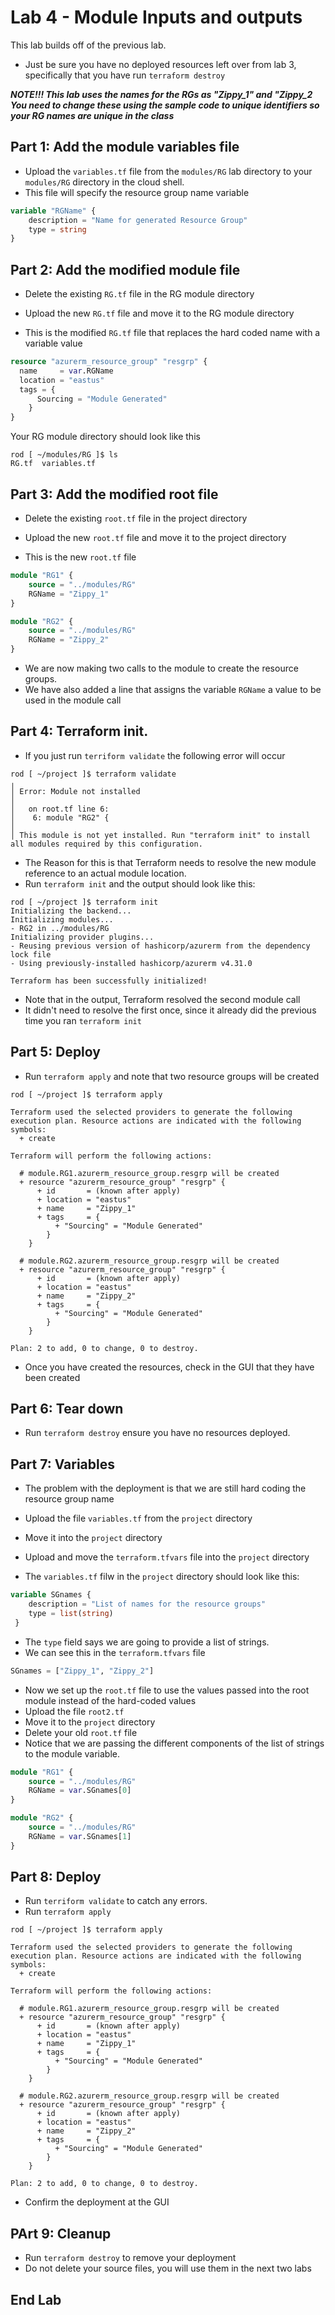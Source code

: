 # Lab 4 - Module Inputs and outputs

This lab builds off of the previous lab.
- Just be sure you have no deployed resources left over from lab 3, specifically that you have run `terraform destroy`

***NOTE!!! This lab uses the names for the RGs as "Zippy_1" and "Zippy_2 You need to change these using the sample code to unique identifiers so your RG names are unique in the class***



## Part 1: Add the module variables file

- Upload the `variables.tf` file from the `modules/RG` lab directory to your `modules/RG` directory in the cloud shell.
- This file will specify the resource group name variable

```terraform
variable "RGName" {
    description = "Name for generated Resource Group"
    type = string
}
```

## Part 2: Add the modified module file

- Delete the existing `RG.tf` file in the RG module directory
- Upload the new `RG.tf` file and move it to the RG module directory


- This is the modified `RG.tf` file that replaces the hard coded name with a variable value

```terraform
resource "azurerm_resource_group" "resgrp" {
  name     = var.RGName
  location = "eastus"
  tags = {
      Sourcing = "Module Generated"
    }
}
```

Your RG module directory should look like this

```console
rod [ ~/modules/RG ]$ ls
RG.tf  variables.tf
```

## Part 3: Add the modified root file

- Delete the existing `root.tf` file in the project directory
- Upload the new `root.tf` file and move it to the project directory


- This is the new `root.tf` file

```terraform
module "RG1" {
    source = "../modules/RG"
    RGName = "Zippy_1"
}

module "RG2" {
    source = "../modules/RG"
    RGName = "Zippy_2"
}

```

- We are now making two calls to the module to create the resource groups.
- We have also added a line that assigns the variable `RGName` a value to be used in the module call

## Part 4: Terraform init.

- If you just run `terriform validate` the following error will occur

```console
rod [ ~/project ]$ terraform validate
╷
│ Error: Module not installed
│ 
│   on root.tf line 6:
│    6: module "RG2" {
│ 
│ This module is not yet installed. Run "terraform init" to install all modules required by this configuration.
```

- The Reason for this is that Terraform needs to resolve the new module reference to an actual module location.
- Run `terraform init` and the output should look like this:


```console
rod [ ~/project ]$ terraform init
Initializing the backend...
Initializing modules...
- RG2 in ../modules/RG
Initializing provider plugins...
- Reusing previous version of hashicorp/azurerm from the dependency lock file
- Using previously-installed hashicorp/azurerm v4.31.0

Terraform has been successfully initialized!

```

- Note that in the output, Terraform resolved the second module call
- It didn't need to resolve the first once, since it already did the previous time you ran `terraform init`

## Part 5: Deploy

- Run `terraform apply` and note that two resource groups will be created

```console
rod [ ~/project ]$ terraform apply

Terraform used the selected providers to generate the following execution plan. Resource actions are indicated with the following symbols:
  + create

Terraform will perform the following actions:

  # module.RG1.azurerm_resource_group.resgrp will be created
  + resource "azurerm_resource_group" "resgrp" {
      + id       = (known after apply)
      + location = "eastus"
      + name     = "Zippy_1"
      + tags     = {
          + "Sourcing" = "Module Generated"
        }
    }

  # module.RG2.azurerm_resource_group.resgrp will be created
  + resource "azurerm_resource_group" "resgrp" {
      + id       = (known after apply)
      + location = "eastus"
      + name     = "Zippy_2"
      + tags     = {
          + "Sourcing" = "Module Generated"
        }
    }

Plan: 2 to add, 0 to change, 0 to destroy.

```

- Once you have created the resources, check in the GUI that they have been created

## Part 6: Tear down

- Run `terraform destroy` ensure you have no resources deployed.

## Part 7: Variables

- The problem with the deployment is that we are still hard coding the resource group name
- Upload the file `variables.tf` from the `project` directory 
- Move it into the `project` directory

- Upload and move the `terraform.tfvars` file into the `project` directory

- The `variables.tf` filw in the `project` directory  should look like this:

```terraform
variable SGnames {
    description = "List of names for the resource groups"
    type = list(string)
 }
```

- The `type` field says we are going to provide a list of strings.
- We can see this in the `terraform.tfvars` file

```terraform
SGnames = ["Zippy_1", "Zippy_2"]
```

- Now we set up the `root.tf` file to use the values passed into the root module instead of the hard-coded values
- Upload the file `root2.tf`
- Move it to the `project` directory
- Delete your old `root.tf` file
- Notice that we are passing the different components of the list of strings to the module variable.

```terraform
module "RG1" {
    source = "../modules/RG"
    RGName = var.SGnames[0]
}

module "RG2" {
    source = "../modules/RG"
    RGName = var.SGnames[1]
}
```

## Part 8: Deploy

- Run `terriform validate` to catch any errors.
- Run `terraform apply`

```console
rod [ ~/project ]$ terraform apply

Terraform used the selected providers to generate the following execution plan. Resource actions are indicated with the following symbols:
  + create

Terraform will perform the following actions:

  # module.RG1.azurerm_resource_group.resgrp will be created
  + resource "azurerm_resource_group" "resgrp" {
      + id       = (known after apply)
      + location = "eastus"
      + name     = "Zippy_1"
      + tags     = {
          + "Sourcing" = "Module Generated"
        }
    }

  # module.RG2.azurerm_resource_group.resgrp will be created
  + resource "azurerm_resource_group" "resgrp" {
      + id       = (known after apply)
      + location = "eastus"
      + name     = "Zippy_2"
      + tags     = {
          + "Sourcing" = "Module Generated"
        }
    }

Plan: 2 to add, 0 to change, 0 to destroy.
```

- Confirm the deployment at the GUI


## PArt 9: Cleanup

- Run `terraform destroy` to remove your deployment
- Do not delete your source files, you will use them in the next two labs


## End Lab